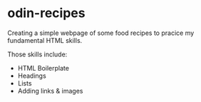 # odin-recipes
Creating a simple webpage of some food recipes to pracice my fundamental HTML skills.

Those skills include:
- HTML Boilerplate
- Headings
- Lists
- Adding links & images
